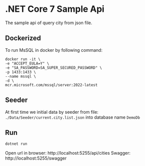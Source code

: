 # .NET Core 7 Sample Api
The sample api of query city from json file.

## Dockerized
To run MsSQL in docker by following command:
```shell
docker run -it \
-e "ACCEPT_EULA=Y" \
-e "SA_PASSWORD=SA_SUPER_SECURED_PASSWORD" \
-p 1433:1433 \
--name mssql \
-d \
mcr.microsoft.com/mssql/server:2022-latest

```

## Seeder
At first time we initial data by seeder from file: `./Data/Seeder/current.city.list.json` into database name `DemoDb`

## Run
```
dotnet run
```

Open url in browser: http://localhost:5255/api/cities
Swagger: http://localhost:5255/swagger
